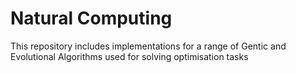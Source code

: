 # Natural Computing
This repository includes implementations for a range of Gentic and Evolutional Algorithms used for solving optimisation tasks
